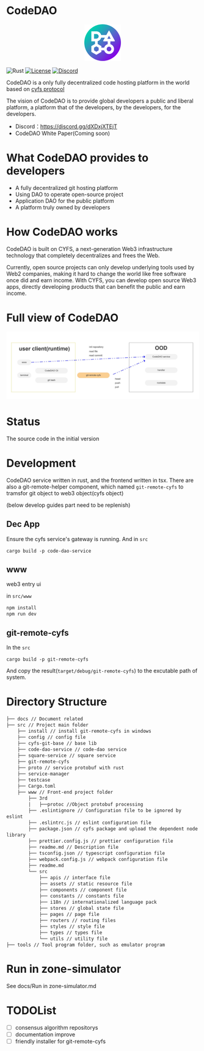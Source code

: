 # CodeDAO

<p align="center">
<img src="./docs/img/logo.png"/>
</p>

![Rust](https://img.shields.io/badge/rustc-1.57%2B-green?style=plastic)
[![License](https://img.shields.io/badge/License-BSD_2--Clause-orange.svg)](https://opensource.org/licenses/BSD-2-Clause)
[![Discord](https://badgen.net/badge/icon/discord?icon=discord&label)](https://discord.gg/dXDxjXTEjT)

CodeDAO is a only fully decentralized code hosting platform in the world based on [cyfs protocol](https://github.com/buckyos/CYFS)

The vision of CodeDAO is to provide global developers a public and liberal platform, a platform that of the developers, by the developers, for the developers.

- Discord：https://discord.gg/dXDxjXTEjT
- CodeDAO White Paper(Coming soon)

# What CodeDAO provides to developers

- A fully decentralized git hosting platform
- Using DAO to operate open-source project
- Application DAO for the public platform
- A platform truly owned by developers

# How CodeDAO works

CodeDAO is built on CYFS, a next-generation Web3 infrastructure technology that completely decentralizes and frees the Web.

Currently, open source projects can only develop underlying tools used by Web2 companies, making it hard to change the world like free software once did and earn income. With CYFS, you can develop open source Web3 apps, directly developing products that can benefit the public and earn income.

# Full view of CodeDAO

<p align="center">
<img src="./docs/img/full_view.jpg"/>
</p>


# Status

The source code in the initial version

# Development

CodeDAO service written in rust, and the frontend written in tsx.
There are also a git-remote-helper component, which named `git-remote-cyfs` to tramsfor git object to web3 object(cyfs object)

(below develop guides part need to be replenish)

## Dec App

Ensure the cyfs service's gateway is running.
And in `src`

```
cargo build -p code-dao-service
```

## www
web3 entry ui

in `src/www`

```
npm install
npm run dev
```

## git-remote-cyfs

In the `src`

```
cargo build -p git-remote-cyfs
```

And copy the result(`target/debug/git-remote-cyfs`) to the excutable path of system.

# Directory Structure

```
├── docs // Document related
├── src // Project main folder
    ├── install // install git-remote-cyfs in windows
    ├── config // config file
    ├── cyfs-git-base // base lib
    ├── code-dao-service // code-dao service
    ├── square-service // square service
    ├── git-remote-cyfs
    ├── proto // service protobuf with rust
    ├── service-manager
    ├── testcase
    ├── Cargo.toml
    ├── www // Front-end project folder
        ├── 3rd
        |   ├──protoc //Object protobuf processing
        ├── .eslintignore // Configuration file to be ignored by eslint
        ├── .eslintrc.js // eslint configuration file
        ├── package.json // cyfs package and upload the dependent node library
        ├── prettier.config.js // prettier configuration file
        ├── readme.md // Description file
        ├── tsconfig.json // typescript configuration file
        ├── webpack.config.js // webpack configuration file
        ├── readme.md
        └── src
            ├── apis // interface file
            ├── assets // static resource file
            ├── components // component file
            ├── constants // constants file
            ├── i18n // internationalized language pack
            ├── stores // global state file
            ├── pages // page file
            ├── routers // routing files
            ├── styles // style file
            ├── types // types file
            └── utils // utility file
├── tools // Tool program folder, such as emulator program
```

# Run in zone-simulator

See docs/Run in zone-simulator.md

# TODOList

- [ ] consensus algorithm repositorys
- [ ] documentation improve
- [ ] friendly installer for git-remote-cyfs
